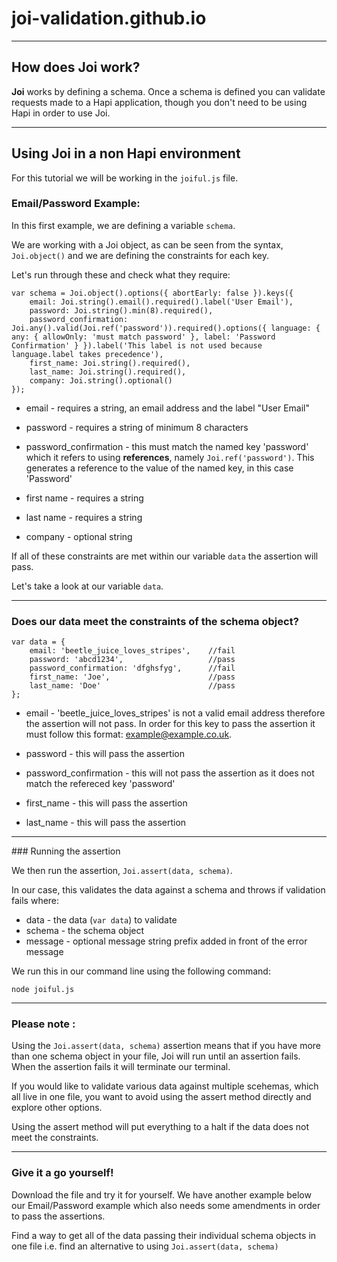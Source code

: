 # joi-validation.github.io

------

## How does Joi work?

**Joi** works by defining a schema. Once a schema is defined you can validate requests made to a Hapi application, though you don't need to be using Hapi in order to use Joi.

------ 

## Using Joi in a non Hapi environment 

For this tutorial we will be working in the ```joiful.js``` file.

### Email/Password Example:

In this first example, we are defining a variable ```schema```. 

We are working with a Joi object, as can be seen from the syntax, ```Joi.object()``` and we are defining the constraints for each key.

Let's run through these and check what they require:

```
var schema = Joi.object().options({ abortEarly: false }).keys({
    email: Joi.string().email().required().label('User Email'),
    password: Joi.string().min(8).required(),
    password_confirmation: Joi.any().valid(Joi.ref('password')).required().options({ language: { any: { allowOnly: 'must match password' }, label: 'Password Confirmation' } }).label('This label is not used because language.label takes precedence'),
    first_name: Joi.string().required(),
    last_name: Joi.string().required(),
    company: Joi.string().optional()
});

```

* email - requires a string, an email address and the label "User Email"

* password - requires a string of minimum 8 characters

* password_confirmation - this must match the named key 'password' which it refers to using **references**, namely ```Joi.ref('password')```. This generates a reference to the value of the named key, in this case 'Password'

* first name - requires a string

* last name - requires a string

* company - optional string


If all of these constraints are met within our variable ```data``` the assertion will pass.

Let's take a look at our variable ```data```.

------

### Does our data meet the constraints of the schema object?

```
var data = {
    email: 'beetle_juice_loves_stripes',	//fail
    password: 'abcd1234', 					//pass
    password_confirmation: 'dfghsfyg', 		//fail
    first_name: 'Joe', 						//pass
    last_name: 'Doe' 						//pass
};

```

* email - 'beetle_juice_loves_stripes' is not a valid email address therefore the assertion will not pass. In order for this key to pass the assertion it must follow this format: example@example.co.uk.

* password - this will pass the assertion

* password_confirmation - this will not pass the assertion as it does not match the refereced key 'password'

* first_name - this will pass the assertion

* last_name - this will pass the assertion

------

### Running the assertion

We then run the assertion, ```Joi.assert(data, schema)```.

In our case, this validates the data against a schema and throws if validation fails where:

* data - the data (``` var data ```) to validate
* schema - the schema object
* message - optional message string prefix added in front of the error message


We run this in our command line using the following command:

``` node joiful.js ```

------

### **Please note** : 

Using the ```Joi.assert(data, schema)``` assertion means that if you have more than one schema object in your file, Joi will run until an assertion fails. When the assertion fails it will terminate our terminal.

If you would like to validate various data against multiple scehemas, which all live in one file, you want to avoid using the assert method directly and explore other options.

Using the assert method will put everything to a halt if the data does not meet the constraints.

------

### Give it a go yourself!

Download the file and try it for yourself. We have another example below our Email/Password example which also needs some amendments in order to pass the assertions.

Find a way to get all of the data passing their individual schema objects in one file i.e. find an alternative to using ```Joi.assert(data, schema)```



